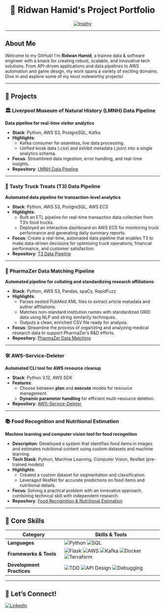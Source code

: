 <div align="center">
  <h1>🎉 Ridwan Hamid's Project Portfolio</h1>

[![trophy](https://github-profile-trophy.vercel.app/?username=RidwanHamid501&theme=radical&column=-1&title=Experience,Commits,Repositories,Reviews)](https://github.com/ryo-ma/github-profile-trophy)

</div>

---

## About Me

Welcome to my GitHub! I'm **Ridwan Hamid**, a trainee data & software engineer with a knack for creating robust, scalable, and innovative tech solutions. From API-driven applications and data pipelines to AWS automation and game design, my work spans a variety of exciting domains. Dive in and explore some of my most noteworthy projects!

---

## 🚀 Projects

### 🏛️ Liverpool Museum of Natural History (LMNH) Data Pipeline
   **Data pipeline for real-time visitor analytics**  
   - **Stack**: Python, AWS S3, PostgreSQL, Kafka  
   - **Highlights**:
     - Kafka consumer for seamless, live data processing.
     - Unified kiosk data (.csv) and exhibit metadata (.json) into a single analytics schema.
   - **Focus**: Streamlined data ingestion, error handling, and real-time insights.
   - **Repository**: [LMNH Data Pipeline](https://github.com/RidwanHamid501/LMNH-Data-Pipeline)

---

### 🍔 Tasty Truck Treats (T3) Data Pipeline
   **Automated data pipeline for transaction-level analytics**  
   - **Stack**: Python, AWS S3, PostgreSQL, AWS ECS  
   - **Highlights**:
     - Built an ETL pipeline for real-time transaction data collection from T3’s food trucks.
     - Deployed an interactive dashboard on AWS ECS for monitoring truck performance and generating daily summary reports.
   - **Focus**: Create a real-time, automated data pipeline that enables T3 to make data-driven decisions for optimising truck operations, financial performance, and customer satisfaction.
   - **Repository**: [T3 Data Pipeline](https://github.com/RidwanHamid501/T3-Data-Pipeline)

---

### 🧬 PharmaZer Data Matching Pipeline

**Automated pipeline for collating and standardizing research affiliations**

- **Stack**: Python, AWS S3, Pandas, spaCy, RapidFuzz  
- **Highlights**:
  - Parses nested PubMed XML files to extract article metadata and author affiliations.
  - Matches non-standard institution names with standardized GRID data using NLP and string similarity techniques.
  - Outputs a clean, enriched CSV file ready for analysis.  
- **Focus**: Streamline the process of organizing and analyzing medical research data to support PharmaZer’s R&D efforts.  
- **Repository**: [PharmaZer Data Matching](https://github.com/RidwanHamid501/PharmaZer-Data-Matching)

---

### 🛠️ AWS-Service-Deleter
   **Automated CLI tool for AWS resource cleanup**  
   - **Stack**: Python 3.12, AWS SDK  
   - **Features**:
     - Choose between **plan** and **execute** modes for resource management.
     - **Dynamic parameter handling** for efficient multi-resource deletion.
   - **Repository**: [AWS-Service-Deleter](https://github.com/RidwanHamid501/AWS-Service-Deleter)

---

### 📚 Food Recognition and Nutritional Estimation
   **Machine learning and computer vision tool for food recognition**  
   - **Description**: Developed a system that identifies food items in images and estimates nutritional content using custom datasets and machine learning.
   - **Tech Stack**: Python, Machine Learning, Computer Vision, ResNet (pre-trained models)  
   - **Highlights**:
     - Created a custom dataset for segmentation and classification.
     - Leveraged ResNet for accurate predictions on food items and nutritional details.
   - **Focus**: Solving a practical problem with an innovative approach, combining technical skill with independent research.
   - **Repository**: [Food Recoginition & Nutritional Estimation](https://github.com/RidwanHamid501/Food-Recognition)

---

## 🧩 Core Skills

| **Category**             | **Skills & Tools**                                                                                                    |
|--------------------------|-----------------------------------------------------------------------------------------------------------------------|
| **Languages**            | ![Python](https://img.shields.io/badge/-Python-3776AB?logo=python&logoColor=white&style=for-the-badge) ![SQL](https://img.shields.io/badge/-SQL-4479A1?logo=postgresql&logoColor=white&style=for-the-badge) |
| **Frameworks & Tools**   | ![Flask](https://img.shields.io/badge/-Flask-000000?logo=flask&logoColor=white&style=for-the-badge) ![AWS](https://img.shields.io/badge/-AWS-FF9900?logo=amazon-aws&logoColor=white&style=for-the-badge) ![Kafka](https://img.shields.io/badge/-Kafka-231F20?logo=apache-kafka&logoColor=white&style=for-the-badge) ![Docker](https://img.shields.io/badge/-Docker-2496ED?logo=docker&logoColor=white&style=for-the-badge) ![Terraform](https://img.shields.io/badge/-Terraform-623CE4?logo=terraform&logoColor=white&style=for-the-badge) |
| **Development Practices**| ![TDD](https://img.shields.io/badge/-TDD-61DAFB?style=for-the-badge) ![API Design](https://img.shields.io/badge/-API%20Design-007ACC?style=for-the-badge) ![Debugging](https://img.shields.io/badge/-Debugging-2C8EBB?style=for-the-badge) |

---

## 🤝 Let’s Connect!

[![LinkedIn](https://img.shields.io/badge/-LinkedIn-0A66C2?logo=linkedin&logoColor=white&style=for-the-badge)](https://www.linkedin.com/in/ridwanhamid/)

<!--
**RidwanHamid501/RidwanHamid501** is a ✨ _special_ ✨ repository because its `README.md` (this file) appears on your GitHub profile.

Here are some ideas to get you started:

- 🔭 I’m currently working on ...
- 🌱 I’m currently learning ...
- 👯 I’m looking to collaborate on ...
- 🤔 I’m looking for help with ...
- 💬 Ask me about ...
- 📫 How to reach me: ...
- 😄 Pronouns: ...
- ⚡ Fun fact: ...
-->
